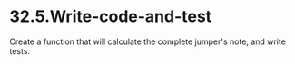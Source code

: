 # 32.5.Write-code-and-test
 Create a function that will calculate the complete jumper's note, and write tests.

